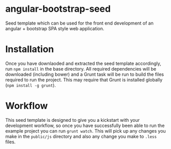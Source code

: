 # angular-bootstrap-seed
Seed template which can be used for the front end development of an angular + bootstrap SPA style web application.

# Installation
Once you have downlaoded and extracted the seed template accordingly, run `npm install` in the base directory. All required dependencies will
be downloaded (including bower) and a Grunt task will be run to build the files required to run the project. This may require that Grunt is installed globally (`npm install -g grunt`).

# Workflow
This seed template is designed to give you a kickstart with your development workflow, so once you have successfully been able to run the example project
you can run `grunt watch`. This will pick up any changes you make in the `public/js` directory and also any change you make to `.less` files.
